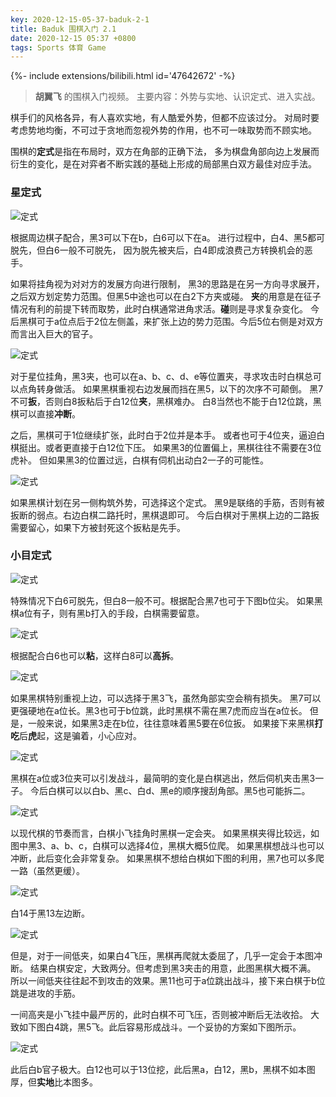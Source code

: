```yaml
---
key: 2020-12-15-05-37-baduk-2-1
title: Baduk 围棋入门 2.1
date: 2020-12-15 05:37 +0800
tags: Sports 体育 Game
---
```


<div>{%- include extensions/bilibili.html id='47642672' -%}</div>

> **胡翼飞** 的围棋入门视频。
> 主要内容：外势与实地、认识定式、进入实战。

棋手们的风格各异，有人喜欢实地，有人酷爱外势，但都不应该过分。
对局时要考虑势地均衡，不可过于贪地而忽视外势的作用，也不可一味取势而不顾实地。

围棋的**定式**是指在布局时，双方在角部的正确下法，
多为棋盘角部向边上发展而衍生的变化，是在对弈者不断实践的基础上形成的局部黑白双方最佳对应手法。

### 星定式

![定式](/assets/images/ds01.jpg)

根据周边棋子配合，黑3可以下在b，白6可以下在a。
进行过程中，白4、黑5都可脱先，但白6一般不可脱先，
因为脱先被夹后，白4即成浪费己方转换机会的恶手。

如果将挂角视为对对方的发展方向进行限制，
黑3的思路是在另一方向寻求展开，之后双方划定势力范围。但黑5中途也可以在白2下方夹或碰。
**夹**的用意是在征子情况有利的前提下转而取势，此时白棋通常进角求活。**碰**则是寻求复杂变化。
今后黑棋可于a位点后于2位左侧盖，来扩张上边的势力范围。今后5位右侧是对双方而言出入巨大的官子。

![定式](/assets/images/ds02.jpg)

对于星位挂角，黑3夹，也可以在a、b、c、d、e等位置夹，寻求攻击时白棋总可以点角转身做活。
如果黑棋重视右边发展而挡在黑5，以下的次序不可颠倒。
黑7不可**扳**，否则白8扳粘后于白12位**夹**，黑棋难办。
白8当然也不能于白12位跳，黑棋可以直接**冲断**。

之后，黑棋可于1位继续扩张，此时白于2位并是本手。
或者也可于4位夹，逼迫白棋挺出。或者更直接于白12位下压。
如果黑3的位置偏上，黑棋往往不需要在3位虎补。
但如果黑3的位置过远，白棋有伺机出动白2一子的可能性。

![定式](/assets/images/ds03.jpg)

如果黑棋计划在另一侧构筑外势，可选择这个定式。
黑9是联络的手筋，否则有被扳断的弱点。右边白棋二路托时，黑棋退即可。
今后白棋对于黑棋上边的二路扳需要留心，如果下方被封死这个扳粘是先手。

### 小目定式

![定式](/assets/images/ds04.jpg)

特殊情况下白6可脱先，但白8一般不可。根据配合黑7也可于下图b位尖。
如果黑棋a位有子，则有黑b打入的手段，白棋需要留意。

![定式](/assets/images/ds05.jpg)

根据配合白6也可以**粘**，这样白8可以**高拆**。

![定式](/assets/images/ds06.jpg)

如果黑棋特别重视上边，可以选择于黑3飞，虽然角部实空会稍有损失。
黑7可以更强硬地在a位长。黑3也可于b位跳，此时黑棋不需在黑7虎而应当在a位长。
但是，一般来说，如果黑3走在b位，往往意味着黑5要在6位扳。
如果接下来黑棋**打吃**后**虎**起，这是骗着，小心应对。

![定式](/assets/images/ds07.jpg)

黑棋在a位或3位夹可以引发战斗，最简明的变化是白棋逃出，然后伺机夹击黑3一子。
今后白棋可以以白b、黑c、白d、黑e的顺序搜刮角部。黑5也可能拆二。

![定式](/assets/images/ds08.jpg)

以现代棋的节奏而言，白棋小飞挂角时黑棋一定会夹。
如果黑棋夹得比较远，如图中黑3、a、b、c，白棋可以选择4位，黑棋大概5位爬。
如果黑棋想战斗也可以冲断，此后变化会非常复杂。
如果黑棋不想给白棋如下图的利用，黑7也可以多爬一路（虽然更缓）。

![定式](/assets/images/ds09.jpg)

白14于黑13左边断。

![定式](/assets/images/ds10.jpg)

但是，对于一间低夹，如果白4飞压，黑棋再爬就太委屈了，几乎一定会于本图冲断。
结果白棋安定，大致两分。但考虑到黑3夹击的用意，此图黑棋大概不满。
所以一间低夹往往起不到攻击的效果。黑11也可于a位跳出战斗，接下来白棋于b位跳是进攻的手筋。

一间高夹是小飞挂中最严厉的，此时白棋不可飞压，否则被冲断后无法收拾。
大致如下图白4跳，黑5飞。此后容易形成战斗。一个妥协的方案如下图所示。

![定式](/assets/images/ds11.jpg)

此后白b官子极大。白12也可以于13位挖，此后黑a，白12，黑b，黑棋不如本图厚，但**实地**比本图多。

<!--more-->

